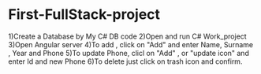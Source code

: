 # First-FullStack-project
1)Create a Database by My C# DB code
2)Open and run C# Work_project
3)Open Angular server
4)To add , click on "Add" and enter Name, Surname , Year and Phone
5)To update Phone, clicl on "Add" , or "update icon" and enter Id and new Phone
6)To delete just click on trash icon and confirm.

